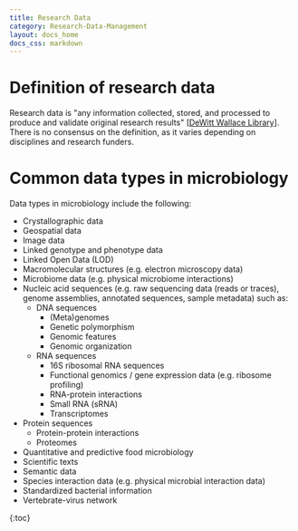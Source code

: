 ```yaml
---
title: Research Data
category: Research-Data-Management
layout: docs_home
docs_css: markdown
---
```


# Definition of research data
Research data is "any information collected, stored, and processed to produce and validate original research results" [[DeWitt Wallace Library](https://libguides.macalester.edu/data1)]. There is no consensus on the definition, as it varies depending on disciplines and research funders. 

# Common data types in microbiology
Data types in microbiology include the following:
* Crystallographic data
* Geospatial data
* Image data
* Linked genotype and phenotype data
* Linked Open Data (LOD)
* Macromolecular structures (e.g. electron microscopy data)
* Microbiome data (e.g. physical microbiome interactions)
* Nucleic acid sequences (e.g. raw sequencing data (reads or traces), genome assemblies, annotated sequences, sample metadata) such as:
  * DNA sequences
    * (Meta)genomes
    * Genetic polymorphism
    * Genomic features
    * Genomic organization
  * RNA sequences
    * 16S ribosomal RNA sequences
    * Functional genomics / gene expression data (e.g. ribosome profiling)
    * RNA-protein interactions
    * Small RNA (sRNA)
    * Transcriptomes
* Protein sequences
  * Protein-protein interactions
  * Proteomes
* Quantitative and predictive food microbiology
* Scientific texts
* Semantic data
* Species interaction data (e.g. physical microbial interaction data)
* Standardized bacterial information
* Vertebrate-virus network

{:toc}
